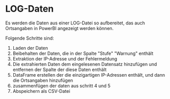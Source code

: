 # LOG-Daten

Es werden die Daten aus einer LOG-Datei so aufbereitet, das auch Ortsangaben in PowerBI angezeigt werden können.

Folgende Schritte sind:
1. Laden der Daten
2. Beibehalten der Daten, die in der Spalte "Stufe" "Warnung" enthält
3. Extraktion der IP-Adresse und der Fehlermeldung
4. Die extrahierten Daten dem eingelesenen Datensatz hinzufügen und entfernen der Spalte der diese Daten enthält
5. DataFrame erstellen der die einzigartigen IP-Adressen enthält, und dann die Ortsangaben hinzufügen
6. zusammenfügen der daten aus schritt 4 und 5
7. Abspeichern als CSV-Datei
